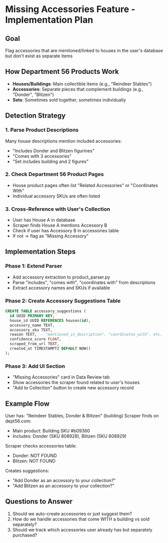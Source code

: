 # Missing Accessories Feature - Implementation Plan

## Goal
Flag accessories that are mentioned/linked to houses in the user's database but don't exist as separate items

## How Department 56 Products Work
- **Houses/Buildings**: Main collectible items (e.g., "Reindeer Stables")
- **Accessories**: Separate pieces that complement buildings (e.g., "Donder", "Blitzen")
- **Sets**: Sometimes sold together, sometimes individually

## Detection Strategy

### 1. Parse Product Descriptions
Many house descriptions mention included accessories:
- "Includes Donder and Blitzen figurines"
- "Comes with 3 accessories"
- "Set includes building and 2 figures"

### 2. Check Department 56 Product Pages
- House product pages often list "Related Accessories" or "Coordinates With"
- Individual accessory SKUs are often listed

### 3. Cross-Reference with User's Collection
- User has House A in database
- Scraper finds House A mentions Accessory B
- Check if user has Accessory B in accessories table
- If not → flag as "Missing Accessory"

## Implementation Steps

### Phase 1: Extend Parser
- Add accessory extraction to product_parser.py
- Parse "includes", "comes with", "coordinates with" from descriptions
- Extract accessory names and SKUs if available

### Phase 2: Create Accessory Suggestions Table
```sql
CREATE TABLE accessory_suggestions (
  id UUID PRIMARY KEY,
  house_id UUID REFERENCES houses(id),
  accessory_name TEXT,
  accessory_sku TEXT,
  reason TEXT, -- "mentioned_in_description", "coordinates_with", etc.
  confidence_score FLOAT,
  scraped_from_url TEXT,
  created_at TIMESTAMPTZ DEFAULT NOW()
);
```

### Phase 3: Add UI Section
- "Missing Accessories" card in Data Review tab
- Show accessories the scraper found related to user's houses
- "Add to Collection" button to create new accessory record

## Example Flow

User has: "Reindeer Stables, Donder & Blitzen" (building)
Scraper finds on dept56.com:
- Main product: Building SKU #b09360
- Includes: Donder (SKU 808928), Blitzen (SKU 808929)

Scraper checks accessories table:
- Donder: NOT FOUND
- Blitzen: NOT FOUND

Creates suggestions:
- "Add Donder as an accessory to your collection?"
- "Add Blitzen as an accessory to your collection?"

## Questions to Answer
1. Should we auto-create accessories or just suggest them?
2. How do we handle accessories that come WITH a building vs sold separately?
3. Should we track which accessories user already has but separately purchased?
